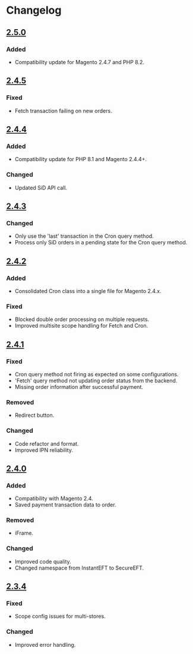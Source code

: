 # Changelog

## [2.5.0](https://github.com/SiD-Secure-EFT/SiD_Magento_2/releases/tag/v2.5.0)

### Added

- Compatibility update for Magento 2.4.7 and PHP 8.2.

## [2.4.5](https://github.com/SiD-Secure-EFT/SiD_Magento_2/releases/tag/v2.4.5)

### Fixed

- Fetch transaction failing on new orders.

## [2.4.4](https://github.com/SiD-Secure-EFT/SiD_Magento_2/releases/tag/v2.4.4)

### Added

- Compatibility update for PHP 8.1 and Magento 2.4.4+.

### Changed

- Updated SiD API call.

## [2.4.3](https://github.com/SiD-Secure-EFT/SiD_Magento_2/releases/tag/v2.4.3)

### Changed

- Only use the 'last' transaction in the Cron query method.
- Process only SiD orders in a pending state for the Cron query method.

## [2.4.2](https://github.com/SiD-Secure-EFT/SiD_Magento_2/releases/tag/v2.4.2)

### Added

- Consolidated Cron class into a single file for Magento 2.4.x.

### Fixed

- Blocked double order processing on multiple requests.
- Improved multisite scope handling for Fetch and Cron.

## [2.4.1](https://github.com/SiD-Secure-EFT/SiD_Magento_2/releases/tag/v2.4.1)

### Fixed

- Cron query method not firing as expected on some configurations.
- 'Fetch' query method not updating order status from the backend.
- Missing order information after successful payment.

### Removed

- Redirect button.

### Changed

- Code refactor and format.
- Improved IPN reliability.

## [2.4.0](https://github.com/SiD-Secure-EFT/SiD_Magento_2/releases/tag/v2.4.0)

### Added

- Compatibility with Magento 2.4.
- Saved payment transaction data to order.

### Removed

- iFrame.

### Changed

- Improved code quality.
- Changed namespace from InstantEFT to SecureEFT.

## [2.3.4](https://github.com/SiD-Secure-EFT/SiD_Magento_2/releases/tag/v2.3.4)

### Fixed

- Scope config issues for multi-stores.

### Changed

- Improved error handling.
